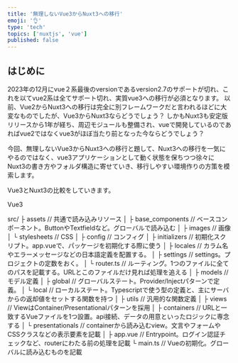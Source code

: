 ```yaml
---
title: '無理しないVue3からNuxt3への移行'
emoji: '👌'
type: 'tech'
topics: ['nuxtjs', 'vue']
published: false
---
```


## はじめに

2023年の12月にvue２系最後のversionであるversion2.7のサポートが切れ、これを以てvue2系は全てサポート切れ、実質vue3への移行が必須となります。
以前、Vue2からNuxt3への移行は完全に別フレームワークだと言われるほどに大変なものでしたが、Vue3からNuxt3ならどうでしょう？
しかもNuxt3も安定版リリースから1年が経ち、周辺モジュールも整備され、vueで開発しているのであればvue2ではなくvue3がほぼ当たり前となった今ならどうでしょう？

今回、無理しないVue3からNuxt3への移行と題して、Nuxt3への移行を一気にやるのではなく、vue3アプリケーションとして動く状態を保ちつつ徐々にNuxt3の書き方やフォルダ構造に寄せていき、移行しやすい環境作りの方策を模索します。

Vue3とNuxt3の比較をしていきます。

Vue3

src/
├ assets // 共通で読み込みリソース
│ ├ base_components // ベースコンポーネント。ButtonやTextfieldなど。グローバルで読み込む
│ ├ images // 画像
│ └ stylesheets // CSS
│
├ config // コンフィグ
│ ├ initializers // 初期化スクリプト。app.vueで、パッケージを初期化する際に使う
│ ├ locales // カラム名やエラーメッセージなどの日本語定義を配置する。
│ ├ settings // settings。プロジェクトの定数をおく。
│ └ router.ts // ルーティング。1つのファイルに全てのパスを記載する。URLとこのファイルだけ見れば処理を追える
│
├ models // モデル定義
│ ├ global // グローバルステート。Provider/Injectパターンで定義。
│ └ local // ローカルステート。Typescriptで使う型の定義と、主にサーバからの返却値をセットする関数を持つ
│
├ utils // 汎用的な関数定義
│
├ views // ViewはContainer/Presentationalパターンを採用
│ ├ containers // URLと一致するVueファイルを1つ設置。api接続、データの用意といったロジックに専念する
│ └ presentationals // containerから読み込むview。文言やフォームやCSSクラスなどの表示要素を記載
│
├ app.vue // Entrypoint。ログイン認証チェックなど、routerにわたる前の処理を記載
└ main.ts // Vueの初期化。グローバルに読み込むものを記載
